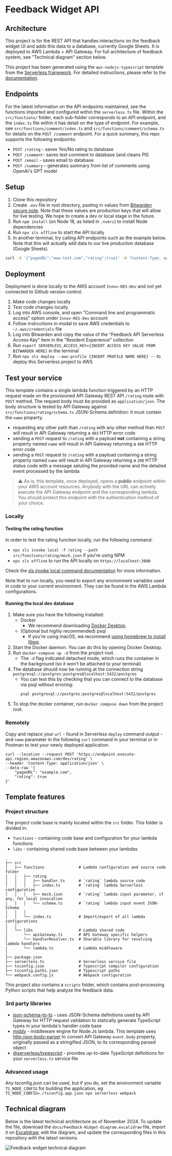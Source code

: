 # Feedback Widget API

## Architecture

This project is for the REST API that handles interactions on the feedback widget UI and adds this data to a database, currently Google Sheets. It is deployed to AWS Lambda + API Gateway. For full architecture of feedback system, see "Technical diagram" section below.

This project has been generated using the `aws-nodejs-typescript` template from the [Serverless framework](https://www.serverless.com/). For detailed instructions, please refer to the [documentation](https://www.serverless.com/framework/docs/providers/aws/).

## Endpoints

For the latest information on the API endpoints maintained, see the functions imported and configured within the `serverless.ts` file. Within the `src/functions/` folder, each sub-folder corresponds to an API endpoint, and the `index.ts` file within it has detail on the type of endpoint. For example, see `src/functions/comment/index.ts` and `src/functions/comment/schema.ts` for details on the `POST /comment` endpoint. For a quick summary, this repo supports the following endpoints:

- `POST /rating` - saves Yes/No rating to database
- `POST /comment`- saves text comment to database (and cleans PII)
- `POST /email` - saves email to database
- `POST /summary` - generates summary from list of comments using OpenAI's GPT model

## Setup

1. Clone this repository
2. Create `.env` file in root directory, pasting in values from [Bitwarden secure note](https://vault.bitwarden.com/#/vault?collectionId=30a0c305-72f6-4e50-a403-b09a010f5467&itemId=65d29f31-d443-415d-b8b9-b10f017a41a5). Note that these values are production keys that will allow for live testing. We hope to create a dev or local stage in the future.
3. Run `npm install` (on Node 18, as listed in `.nvmrc`) to install Node dependencies
4. Run `npx sls offline` to start the API locally
5. In another terminal, try calling API endpoints such as the example below. Note that this will actually add data to our live production database (Google Sheets).

```bash
curl -d '{"pageURL":"www.test.com","rating":true}' -H "Content-Type: application/json" http://localhost:3000/rating
```

## Deployment

Deployment is done locally to the AWS account `Innov-RES-Dev` and _not_ yet connected to Github version control.

1. Make code changes locally
2. Test code changes locally
3. Log into AWS console, and open "Command line and programmatic access" option under `Innov-RES-Dev` account
4. Follow instructions in modal to save AWS credentials to `~/.aws/credentials` file
5. Log into Bitwarden and copy the value of the "Feedback API Serverless Access Key" item in the "Resident Experience" collection
6. Run `export SERVERLESS_ACCESS_KEY={INSERT ACCESS KEY VALUE FROM BITWARDEN HERE}` in the terminal
7. Run `npx sls deploy --aws-profile {INSERT PROFILE NAME HERE} --` to deploy this Serverless project to AWS

## Test your service

This template contains a single lambda function triggered by an HTTP request made on the provisioned API Gateway REST API `/rating` route with `POST` method. The request body must be provided as `application/json`. The body structure is tested by API Gateway against `src/functions/rating/schema.ts` JSON-Schema definition: it must contain the `name` property.

- requesting any other path than `/rating` with any other method than `POST` will result in API Gateway returning a `403` HTTP error code
- sending a `POST` request to `/rating` with a payload **not** containing a string property named `name` will result in API Gateway returning a `400` HTTP error code
- sending a `POST` request to `/rating` with a payload containing a string property named `name` will result in API Gateway returning a `200` HTTP status code with a message saluting the provided name and the detailed event processed by the lambda

> :warning: As is, this template, once deployed, opens a **public** endpoint within your AWS account resources. Anybody with the URL can actively execute the API Gateway endpoint and the corresponding lambda. You should protect this endpoint with the authentication method of your choice.

### Locally
#### Testing the rating function
In order to test the rating function locally, run the following command:

- `npx sls invoke local -f rating --path src/functions/rating/mock.json` if you're using NPM
- `npx sls offline` to run the API locally on `https://localhost:3000`

Check the [sls invoke local command documentation](https://www.serverless.com/framework/docs/providers/aws/cli-reference/invoke-local/) for more information.

Note that to run locally, you need to export any environment variables used in code to your current environment. They can be found in the AWS Lambda configurations.

#### Running the local dev database
1. Make sure you have the following installed:
    - Docker
        - We recommend downloading [Docker Desktop](https://docs.docker.com/desktop/).
    - (Optional but highly recommended) psql
        - If you're using macOS, we recommend [using homebrew to install libpq](https://stackoverflow.com/questions/44654216/correct-way-to-install-psql-without-full-postgres-on-macos).
2. Start the Docker daemon. You can do this by opening Docker Desktop.
3. Run `docker-compose up -d` from the project root.
    - The `-d` flag indicated detached mode, which runs the container in the background (so it won't be attached to your terminal)
4. The database should now be running at the connection string `postgresql://postgres:postgres@localhost:5432/postgres`
    - You can test this by checking that you can connect to the database via psql without erroring: 
        ```bash
        psql postgresql://postgres:postgres@localhost:5432/postgres
        ```
5. To stop the docker container, run `docker compose down` from the project root.

### Remotely

Copy and replace your `url` - found in Serverless `deploy` command output - and `name` parameter in the following `curl` command in your terminal or in Postman to test your newly deployed application.

```
curl --location --request POST 'https://endpoint.execute-api.region.amazonaws.com/dev/rating' \
--header 'Content-Type: application/json' \
--data-raw '{
    "pageURL": "example.com",
    "rating": true
}'
```


## Template features

### Project structure

The project code base is mainly located within the `src` folder. This folder is divided in:

- `functions` - containing code base and configuration for your lambda functions
- `libs` - containing shared code base between your lambdas

```
.
├── src
│   ├── functions               # Lambda configuration and source code folder
│   │   ├── rating
│   │   │   ├── handler.ts      # `rating` lambda source code
│   │   │   ├── index.ts        # `rating` lambda Serverless configuration
│   │   │   ├── mock.json       # `rating` lambda input parameter, if any, for local invocation
│   │   │   └── schema.ts       # `rating` lambda input event JSON-Schema
│   │   │
│   │   └── index.ts            # Import/export of all lambda configurations
│   │
│   └── libs                    # Lambda shared code
│       └── apiGateway.ts       # API Gateway specific helpers
│       └── handlerResolver.ts  # Sharable library for resolving lambda handlers
│       └── lambda.ts           # Lambda middleware
│
├── package.json
├── serverless.ts               # Serverless service file
├── tsconfig.json               # Typescript compiler configuration
├── tsconfig.paths.json         # Typescript paths
└── webpack.config.js           # Webpack configuration
```

This project also contains a `scripts` folder, which contains post-processing Python scripts that help analyze the feedback data.

### 3rd party libraries

- [json-schema-to-ts](https://github.com/ThomasAribart/json-schema-to-ts) - uses JSON-Schema definitions used by API Gateway for HTTP request validation to statically generate TypeScript types in your lambda's handler code base
- [middy](https://github.com/middyjs/middy) - middleware engine for Node.Js lambda. This template uses [http-json-body-parser](https://github.com/middyjs/middy/tree/master/packages/http-json-body-parser) to convert API Gateway `event.body` property, originally passed as a stringified JSON, to its corresponding parsed object
- [@serverless/typescript](https://github.com/serverless/typescript) - provides up-to-date TypeScript definitions for your `serverless.ts` service file

### Advanced usage

Any tsconfig.json can be used, but if you do, set the environment variable `TS_NODE_CONFIG` for building the application, eg `TS_NODE_CONFIG=./tsconfig.app.json npx serverless webpack`

## Technical diagram

Below is the latest technical architecture as of November 2024. To update the file, download the `docs/Feedback-Widget-Diagram.excalidraw` file, import it on [Excalidraw](https://excalidraw.com/), edit the diagram, and update the corresponding files in this repository with the latest versions.

![Feedback widget technical diagram](docs/Feedback-Widget-Diagram.png)
